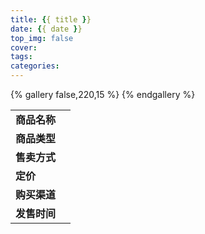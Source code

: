 ```yaml
---
title: {{ title }}
date: {{ date }}
top_img: false
cover:
tags:
categories:
---
```


{% gallery false,220,15 %}
{% endgallery %}

<table>
    <tr><td><b>商品名称</td><td> </td></tr>
    <tr><td><b>商品类型</td><td> </td></tr>
    <tr><td><b>售卖方式</td><td> </td></tr>
    <tr><td><b>定价</td><td> </td></tr>
    <tr><td><b>购买渠道</td><td> </td></tr>
    <tr><td><b>发售时间</td><td> </td></tr>
</table>